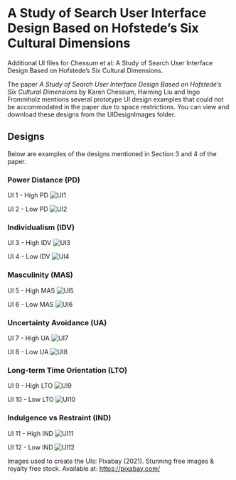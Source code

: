 # A Study of Search User Interface Design Based on Hofstede’s Six Cultural Dimensions
Additional UI files for Chessum et al: A Study of Search User Interface Design Based on Hofstede’s Six Cultural Dimensions.

The paper _A Study of Search User Interface Design Based on Hofstede’s Six Cultural Dimensions_ by Karen Chessum, Haiming Liu and Ingo Frommholz mentions several prototype UI design examples that could not be accommodated in the paper due to space restrictions. You can view and download these designs from the UIDesignImages folder.

## Designs

Below are examples of the designs mentioned in Section 3 and 4 of the paper.


### Power Distance (PD)

UI 1 - High PD
![UI1](UIDesignImages/UI1-PowerDistanceHigh.JPG)

UI 2 - Low PD
![UI2](UIDesignImages/UI2-PowerDistanceLow.JPG)

### Individualism (IDV)

UI 3 - High IDV
![UI3](UIDesignImages/UI3-IndividualismHigh.JPG)

UI 4 - Low IDV
![UI4](UIDesignImages/UI4-IndividualismLow.JPG)

### Masculinity (MAS)

UI 5 - High MAS
![UI5](UIDesignImages/UI5-MasculinityHigh.JPG)

UI 6 - Low MAS
![UI6](UIDesignImages/UI6-MasculinityLow.JPG)

### Uncertainty Avoidance (UA)

UI 7 - High UA
![UI7](UIDesignImages/UI7-UncertaintyAvoidanceHigh.JPG)

UI 8 - Low UA
![UI8](UIDesignImages/UI8-UncertaintyAvoidanceLow.JPG)

### Long-term Time Orientation (LTO)
UI 9 - High LTO
![UI9](UIDesignImages/UI9-LongTermTimeOrientationHigh.JPG)

UI 10 - Low LTO
![UI10](UIDesignImages/UI10-LongTermTimeOrientationLow.JPG)

### Indulgence vs Restraint (IND)
UI 11 - High IND
![UI11](UIDesignImages/UI11-IndulgenceHigh.JPG)

UI 12 - Low IND
![UI12](UIDesignImages/UI12-IndulgenceLow.JPG)

Images used to create the UIs: Pixabay (2021). Stunning free images & royalty free stock. Available at: https://pixabay.com/
